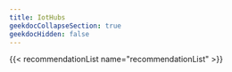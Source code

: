 ```yaml
---
title: IotHubs
geekdocCollapseSection: true
geekdocHidden: false
---
```


{{< recommendationList name="recommendationList" >}}
